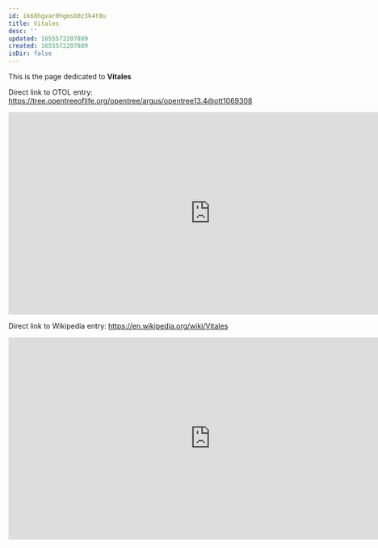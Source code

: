 ```yaml
---
id: ik68hgvar0hgmsb0z3k4t0u
title: Vitales
desc: ''
updated: 1655572207889
created: 1655572207889
isDir: false
---
```

This is the page dedicated to **Vitales**


Direct link to OTOL entry: https://tree.opentreeoflife.org/opentree/argus/opentree13.4@ott1069308



<html>
    <body>
    <iframe src="https://tree.opentreeoflife.org/opentree/argus/opentree13.4@ott1069308"
    width="800" height="400" frameborder="0" allowfullscreen> </iframe>
    </body>
</html>
    


Direct link to Wikipedia entry: https://en.wikipedia.org/wiki/Vitales



<html>
    <body>
    <iframe src="https://en.wikipedia.org/wiki/Vitales"
    width="800" height="400" frameborder="0" allowfullscreen> </iframe>
    </body>
</html>
    
